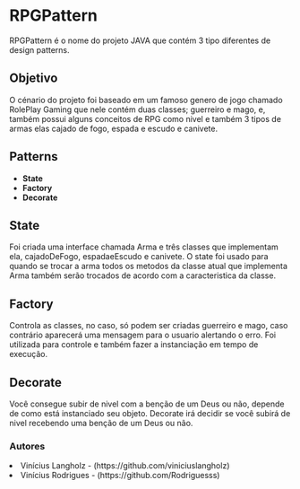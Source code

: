 # <h1><b>RPGPattern</b></h1>

RPGPattern é o nome do projeto JAVA que contém 3 tipo diferentes de design patterns.

### <h2><b>Objetivo</b></h2>

O cénario do projeto foi baseado em um famoso genero de jogo chamado RolePlay Gaming que nele
contém duas classes; guerreiro e mago, e, também possui alguns conceitos de RPG como nivel e
também 3 tipos de armas elas cajado de fogo, espada e escudo e canivete.

## <h2><b>Patterns</b></h2>

<ul>
  <li><b>State</b></li>
  <li><b>Factory</b></li>
  <li><b>Decorate</b></li>
</ul>


### <h2><b>State</b></h2>

Foi criada uma interface chamada Arma e três classes que implementam ela, cajadoDeFogo, espadaeEscudo e canivete.
O state foi usado para quando se trocar a arma todos os metodos da classe atual que implementa Arma também serão trocados
de acordo com a caracteristica da classe.

### <h2><b>Factory</b></h2>

Controla as classes, no caso, só podem ser criadas guerreiro e mago, caso contrário aparecerá uma mensagem para
o usuario alertando o erro. Foi utilizada para controle e também fazer a instanciação em tempo de execução.

### <h2><b>Decorate</b></h2>

Você consegue subir de nivel com a benção de um Deus ou não, depende de como está instanciado seu objeto.
Decorate irá decidir se você subirá de nivel recebendo uma benção de um Deus ou não.


<h3>Autores</h3>
<li>Vinícius Langholz - (https://github.com/viniciuslangholz)</li>
<li>Vinícius Rodrigues - (https://github.com/Rodriguesss)</li>

